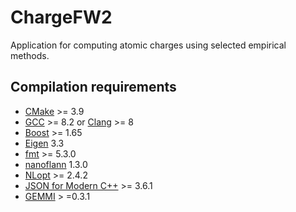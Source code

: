 # ChargeFW2

Application for computing atomic charges using selected empirical methods.

## Compilation requirements
- [CMake](https://cmake.org/) >= 3.9
- [GCC](https://gcc.gnu.org/) >= 8.2 or [Clang](https://clang.llvm.org/) >= 8
- [Boost](https://www.boost.org/) >= 1.65
- [Eigen](http://eigen.tuxfamily.org) 3.3
- [fmt](https://fmt.dev) >= 5.3.0
- [nanoflann](https://github.com/jlblancoc/nanoflann) 1.3.0
- [NLopt](https://github.com/stevengj/nlopt) >= 2.4.2
- [JSON for Modern C++](https://github.com/nlohmann/json) >= 3.6.1
- [GEMMI](https://github.com/project-gemmi/gemmi) > =0.3.1